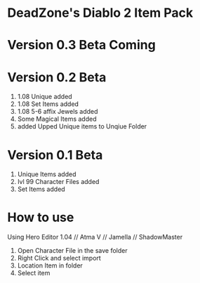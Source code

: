 # DeadZone's Diablo 2 Item Pack
# Version 0.3 Beta Coming

# Version 0.2 Beta
1. 1.08 Unique added
2. 1.08 Set Items added
3. 1.08 5-6 affix Jewels added
4. Some Magical Items added
5. added Upped Unique items to Unqiue Folder

# Version 0.1 Beta
1. Unique Items added
2. lvl 99 Character Files added
3. Set Items added

# How to use
Using Hero Editor 1.04 // Atma V // Jamella // ShadowMaster
1. Open Character File in the save folder
2. Right Click and select import
3. Location Item in folder
4. Select item
